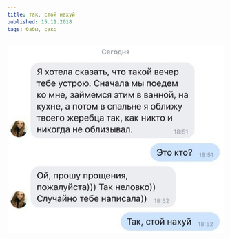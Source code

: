 ```yaml
---
title: так, стой нахуй
published: 15.11.2018
tags: бабы, сэкс
---
```


![](/content/photo5434011353707817331.jpg)

